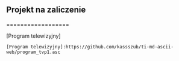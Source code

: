 ## Projekt na zaliczenie

==================

[Program telewizyjny]








```
[Program telewizyjny]:https://github.com/kassszub/ti-md-ascii-web/program_tvp1.asc
